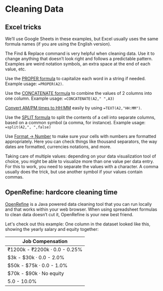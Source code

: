 # Cleaning Data

## Excel tricks

We’ll use Google Sheets in these examples, but Excel usually uses the same formula names (if you are using the English version).

The Find & Replace command is very helpful when cleaning data. Use it to change anything that doesn’t look right and follows a predictable pattern. Examples are weird notation symbols, an extra space at the end of each value, etc.

Use the <a href="https://support.google.com/docs/answer/3094133?hl=en">PROPER formula</a> to capitalize each word in a string if needed. Example usage: ``=PROPER(A2)``.

Use the <a href="https://support.google.com/docs/answer/3094123?hl=en">CONCATENATE formula</a> to combine the values of 2 columns into one column. Example usage: ``=CONCATENATE(A2," ",A3)``

<a href="https://productforums.google.com/forum/#!topic/docs/V-mVXdxshmM">Convert AM/PM times to HH:MM</a> easily by using ``=TEXT(A2,"HH:MM")``.

Use the <a href="https://support.google.com/docs/answer/3094136?hl=en">SPLIT formula</a> to split the contents of a cell into separate columns, based on a common symbol (a comma, for instance). Example usage: ``=split(A2,", ",false)``

Use <a href="https://support.google.com/docs/answer/56470?hl=en">Format -> Number</a> to make sure your cells with numbers are formatted appropriately. Here you can check things like thousand separators, the way dates are formatted, currencies notations, and more.

Taking care of multiple values: depending on your data visualization tool of choice, you might be able to visualize more than one value per data entry. For this to work, you need to separate the values with a character. A comma usually does the trick, but use another symbol if your values contain commas. 

## OpenRefine: hardcore cleaning time

<a href="http://openrefine.org/">OpenRefine</a> is a Java powered data cleaning tool that you can run locally and that works within your web browser. When using spreadsheet formulas to clean data doesn’t cut it, OpenRefine is your new best friend.<br>

Let's check out this example: One column in the dataset looked like this, showing the yearly salary and equity together:

| Job Compensation |
| ---------------- |
| ₹1200k - ₹2200k · 0.0 - 0.25% |
| $3k - $30k · 0.0 - 2.0% |
| $50k - $75k · 0.0 - 1.0% |
| $70k - $90k · No equity |
| 5.0 - 10.0% |

